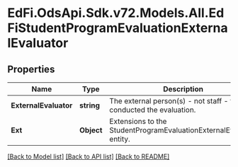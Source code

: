 # EdFi.OdsApi.Sdk.v72.Models.All.EdFiStudentProgramEvaluationExternalEvaluator

## Properties

Name | Type | Description | Notes
------------ | ------------- | ------------- | -------------
**ExternalEvaluator** | **string** | The external person(s) - not staff - that conducted the evaluation. | 
**Ext** | **Object** | Extensions to the StudentProgramEvaluationExternalEvaluator entity. | [optional] 

[[Back to Model list]](../../README.md#documentation-for-models) [[Back to API list]](../../README.md#documentation-for-api-endpoints) [[Back to README]](../../README.md)


